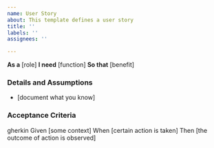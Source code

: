 ```yaml
---
name: User Story
about: This template defines a user story
title: ''
labels: ''
assignees: ''

---
```


**As a** [role]
**I need** [function]
**So that** [benefit]


### Details and Assumptions
   * [document what you know]


### Acceptance Criteria
   gherkin
   Given [some context]
   When [certain action is taken]
   Then [the outcome of action is observed]
